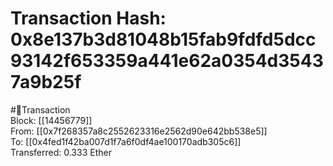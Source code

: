 
Transaction Hash: 0x8e137b3d81048b15fab9fdfd5dcc93142f653359a441e62a0354d35437a9b25f
====================================================================================
  
#💸Transaction  
Block: [[14456779]]  
From: [[0x7f268357a8c2552623316e2562d90e642bb538e5]]  
To: [[0x4fed1f42ba007d1f7a6f0df4ae100170adb305c6]]  
Transferred: 0.333 Ether